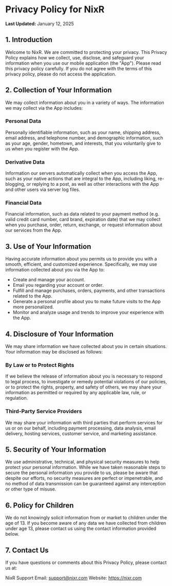 # Privacy Policy for NixR

**Last Updated:** January 12, 2025

## 1. Introduction

Welcome to NixR. We are committed to protecting your privacy. This Privacy Policy explains how we collect, use, disclose, and safeguard your information when you use our mobile application (the "App"). Please read this privacy policy carefully. If you do not agree with the terms of this privacy policy, please do not access the application.

## 2. Collection of Your Information

We may collect information about you in a variety of ways. The information we may collect via the App includes:

### Personal Data
Personally identifiable information, such as your name, shipping address, email address, and telephone number, and demographic information, such as your age, gender, hometown, and interests, that you voluntarily give to us when you register with the App.

### Derivative Data
Information our servers automatically collect when you access the App, such as your native actions that are integral to the App, including liking, re-blogging, or replying to a post, as well as other interactions with the App and other users via server log files.

### Financial Data
Financial information, such as data related to your payment method (e.g. valid credit card number, card brand, expiration date) that we may collect when you purchase, order, return, exchange, or request information about our services from the App.

## 3. Use of Your Information

Having accurate information about you permits us to provide you with a smooth, efficient, and customized experience. Specifically, we may use information collected about you via the App to:
- Create and manage your account.
- Email you regarding your account or order.
- Fulfill and manage purchases, orders, payments, and other transactions related to the App.
- Generate a personal profile about you to make future visits to the App more personalized.
- Monitor and analyze usage and trends to improve your experience with the App.

## 4. Disclosure of Your Information

We may share information we have collected about you in certain situations. Your information may be disclosed as follows:

### By Law or to Protect Rights
If we believe the release of information about you is necessary to respond to legal process, to investigate or remedy potential violations of our policies, or to protect the rights, property, and safety of others, we may share your information as permitted or required by any applicable law, rule, or regulation.

### Third-Party Service Providers
We may share your information with third parties that perform services for us or on our behalf, including payment processing, data analysis, email delivery, hosting services, customer service, and marketing assistance.

## 5. Security of Your Information

We use administrative, technical, and physical security measures to help protect your personal information. While we have taken reasonable steps to secure the personal information you provide to us, please be aware that despite our efforts, no security measures are perfect or impenetrable, and no method of data transmission can be guaranteed against any interception or other type of misuse.

## 6. Policy for Children

We do not knowingly solicit information from or market to children under the age of 13. If you become aware of any data we have collected from children under age 13, please contact us using the contact information provided below.

## 7. Contact Us

If you have questions or comments about this Privacy Policy, please contact us at:

NixR Support
Email: support@nixr.com
Website: https://nixr.com 